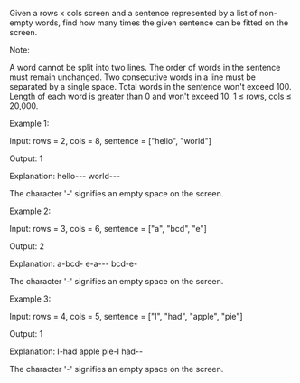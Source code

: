 Given a rows x cols screen and a sentence represented by a list of non-empty words, find how many times the given sentence can be fitted on the screen.


Note:

A word cannot be split into two lines.
The order of words in the sentence must remain unchanged.
Two consecutive words in a line must be separated by a single space.
Total words in the sentence won't exceed 100.
Length of each word is greater than 0 and won't exceed 10.
1 &le; rows, cols &le; 20,000.




Example 1:

Input:
rows = 2, cols = 8, sentence = ["hello", "world"]

Output:
1

Explanation:
hello---
world---

The character '-' signifies an empty space on the screen.




Example 2:

Input:
rows = 3, cols = 6, sentence = ["a", "bcd", "e"]

Output:
2

Explanation:
a-bcd-
e-a---
bcd-e-

The character '-' signifies an empty space on the screen.




Example 3:

Input:
rows = 4, cols = 5, sentence = ["I", "had", "apple", "pie"]

Output:
1

Explanation:
I-had
apple
pie-I
had--

The character '-' signifies an empty space on the screen.
